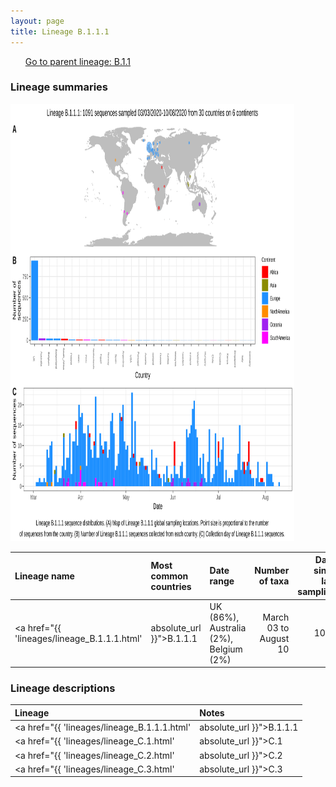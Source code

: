```yaml
---
layout: page
title: Lineage B.1.1.1
---
```




<p>
<ul class="actions small">
	 <a href="{{ 'lineages/lineage_B.1.1.1.html' | absolute_url }}" class="button special fit">Go to parent lineage: B.1.1</a>
</ul>
</p>
<h3> Lineage summaries</h3>

<img src="../assets/images/B.1.1.1.svg" alt="B.1.1.1 lineage summary figure" width="90%" height="700px" />


| Lineage name | Most common countries | Date range | Number of taxa |  Days since last sampling | Known Travel | Recall value |
|:-----|:-----|:-------|-------:|-------:|:---------|--------:|
| <a href="{{ 'lineages/lineage_B.1.1.1.html' | absolute_url }}">B.1.1.1</a> | UK (86%), Australia (2%), Belgium (2%) | March 03 to August 10 | 1091 | 12 | Austria to Iceland (2) | 0.99 |

<h3>Lineage descriptions</h3>

| Lineage | Notes |
|:-----|:-----|
| <a href="{{ 'lineages/lineage_B.1.1.1.html' | absolute_url }}">B.1.1.1</a> | UK/ Europe  |
| <a href="{{ 'lineages/lineage_C.1.html' | absolute_url }}">C.1</a> | South African lineage (Alias of B.1.1.1.1) |
| <a href="{{ 'lineages/lineage_C.2.html' | absolute_url }}">C.2</a> | South African lineage (Alias of B.1.1.1.2) |
| <a href="{{ 'lineages/lineage_C.3.html' | absolute_url }}">C.3</a> | English lineage (Alias of B.1.1.1.3) |

